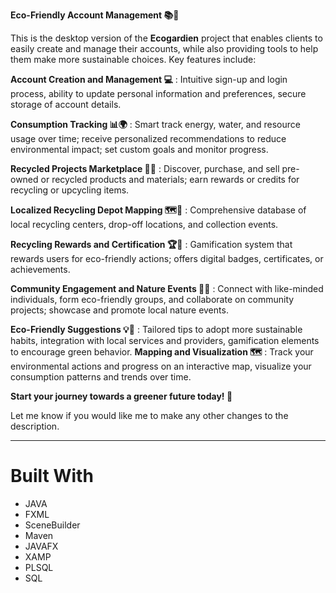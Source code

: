 **Eco-Friendly Account Management 📚🌳**

This is the desktop version of the **Ecogardien** project that enables clients to easily create and manage their accounts, while also providing tools to help them make more sustainable choices. Key features include:

**Account Creation and Management 💻** :  Intuitive sign-up and login process, ability to update personal information and preferences, secure storage of account details.

**Consumption Tracking 📊🌍** : Smart track energy, water, and resource usage over time; receive personalized recommendations to reduce environmental impact; set custom goals and monitor progress.
    
**Recycled Projects Marketplace 🛒🌳** : Discover, purchase, and sell pre-owned or recycled products and materials; earn rewards or credits for recycling or upcycling items.

**Localized Recycling Depot Mapping 🗺️🚮** : Comprehensive database of local recycling centers, drop-off locations, and collection events.

**Recycling Rewards and Certification 🏆🌱** : Gamification system that rewards users for eco-friendly actions; offers digital badges, certificates, or achievements.
    
**Community Engagement and Nature Events 👥🌳** : Connect with like-minded individuals, form eco-friendly groups, and collaborate on community projects; showcase and promote local nature events.

**Eco-Friendly Suggestions 💡🌳** : Tailored tips to adopt more sustainable habits, integration with local services and providers, gamification elements to encourage green behavior.
**Mapping and Visualization 🗺️** : Track your environmental actions and progress on an interactive map, visualize your consumption patterns and trends over time.

**Start your journey towards a greener future today! 🌱**

Let me know if you would like me to make any other changes to the description.

---

# Built With 
  -  JAVA
  -  FXML
  -  SceneBuilder
  -  Maven
  -  JAVAFX
  -  XAMP
  -  PLSQL
  -  SQL
